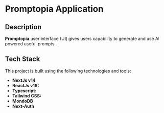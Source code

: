 # Promptopia Application

## Description

**Promptopia** user interface (UI) gives users capability to generate and use AI powered useful prompts.


## Tech Stack

This project is built using the following technologies and tools:

- **NextJs v14** 
- **ReactJs v18:**
- **Typescript:**
- **Tailwind CSS:**
- **MondoDB**
- **Next-Auth**



